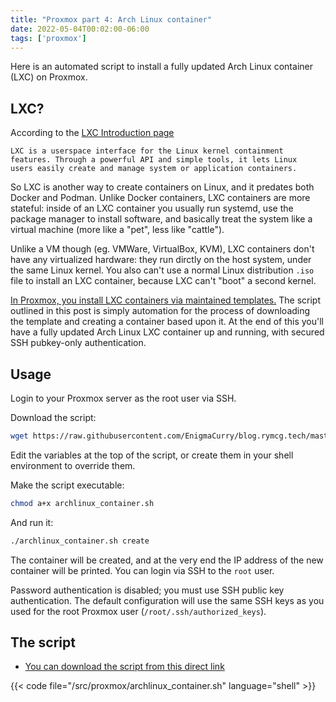 ```yaml
---
title: "Proxmox part 4: Arch Linux container"
date: 2022-05-04T00:02:00-06:00
tags: ['proxmox']
---
```


Here is an automated script to install a fully updated Arch Linux
container (LXC) on Proxmox.

## LXC?

According to the [LXC Introduction
page](https://linuxcontainers.org/lxc/introduction/)

```
LXC is a userspace interface for the Linux kernel containment
features. Through a powerful API and simple tools, it lets Linux
users easily create and manage system or application containers.
```

So LXC is another way to create containers on Linux, and it predates
both Docker and Podman. Unlike Docker containers, LXC containers are
more stateful: inside of an LXC container you usually run systemd,
use the package manager to install software, and basically treat the
system like a virtual machine (more like a "pet", less like "cattle").

Unlike a VM though (eg. VMWare, VirtualBox, KVM), LXC containers don't
have any virtualized hardware: they run dirctly on the host system,
under the same Linux kernel. You also can't use a normal Linux
distribution `.iso` file to install an LXC container, because LXC
can't "boot" a second kernel.

[In Proxmox, you install LXC containers via maintained
templates.](https://pve.proxmox.com/wiki/Linux_Container) The script
outlined in this post is simply automation for the process of
downloading the template and creating a container based upon it. At
the end of this you'll have a fully updated Arch Linux LXC container
up and running, with secured SSH pubkey-only authentication.

## Usage

Login to your Proxmox server as the root user via SSH.

Download the script:

```bash
wget https://raw.githubusercontent.com/EnigmaCurry/blog.rymcg.tech/master/src/proxmox/archlinux_container.sh
```

Edit the variables at the top of the script, or create them in your
shell environment to override them.

Make the script executable:

```bash
chmod a+x archlinux_container.sh
```

And run it:

```bash
./archlinux_container.sh create
```

The container will be created, and at the very end the IP address of
the new container will be printed. You can login via SSH to the `root`
user.

Password authentication is disabled; you must use SSH public key
authentication. The default configuration will use the same SSH keys
as you used for the root Proxmox user (`/root/.ssh/authorized_keys`).

## The script

 * [You can download the script from this direct link](https://raw.githubusercontent.com/EnigmaCurry/blog.rymcg.tech/master/src/proxmox/archlinux_container.sh)

{{< code file="/src/proxmox/archlinux_container.sh" language="shell" >}}

